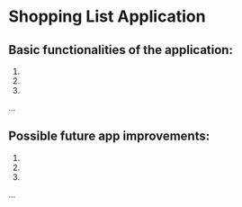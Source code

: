 # Shopping List Application

## Basic functionalities of the application:
1.
2.
3.
...

## Possible future app improvements:
1.
2.
3.
...
